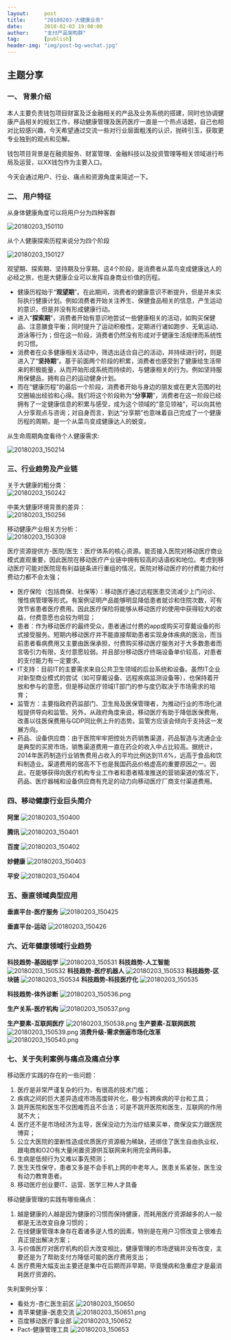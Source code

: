 ```yaml
---                                                                         
layout:     post                                            
title:      "20180203-大健康业务"                                                                           
date:       2018-02-03 19:00:00                                                                           
author:     "支付产品架构群"                                      
tag:		[publish]                                
header-img: "img/post-bg-wechat.jpg"                                     
---   
```


## 主题分享

### 一、 背景介绍  

本人主要负责钱包项目财富及泛金融相关的产品及业务系统的搭建，同时也协调健康产品相关的规划工作，移动健康管理及医药医疗一直是一个热点话题，自己也相对比较感兴趣，今天希望通过交流一些对行业层面粗浅的认识，抛砖引玉，获取更专业独到的观点和见解。

钱包项目背景是在融资服务、财富管理、金融科技以及投资管理等相关领域进行布局及运营，以XX钱包作为主要入口。

今天会通过用户、行业、痛点和资源角度来简述一下。

### 二、 用户特征

从身体健康角度可以将用户分为四种客群  

![20180203_150110](http://static.cocolian.org/img/201802/20180203_150110.png)

从个人健康探索历程来说分为四个阶段  

![20180203_150127](http://static.cocolian.org/img/201802/20180203_150127.png)

观望期、探索期、坚持期及分享期。这4个阶段，是消费者从菜鸟变成健康达人的必经之旅，也是大健康企业可以发挥自身商业价值的历程。

- 健康历程始于“**观望期**”。在此期间，消费者的健康意识不断提升，但是并未实际执行健康计划。例如消费者开始关注养生、保健食品相关的信息，产生运动的意识，但是并没有形成健康行动。  
- 进入“**探索期**”，消费者开始有意识地尝试一些健康相关的活动，如购买保健品、注意膳食平衡；同时提升了运动积极性，定期进行诸如跑步、无氧运动、游泳等行为；但在这一阶段，消费者仍然没有形成对于健康生活规律而系统性的习惯。  
- 消费者在众多健康相关活动中，筛选出适合自己的活动，并持续进行时，则是进入了“**坚持期**”。基于前面两个阶段的积累，消费者也感受到了健康给生活带来的积极能量，从而开始形成系统而持续的，与健康相关的行为。例如坚持服用保健品，拥有自己的运动健身计划。  
- 而在“健康历程”的最后一个阶段，消费者开始与身边的朋友或在更大范围的社交圈输出经验和心得。我们将这个阶段称为“**分享期**”，消费者在这一阶段已经拥有了一定健康信息的积累与感受，成为这个领域的“意见领袖”，可以向其他人分享观点与咨询；对自身而言，到达“分享期”也意味着自己完成了一个健康历程的周期，是一个从菜鸟变成健康达人的蜕变。

从生命周期角度看待个人健康需求: 

![20180203_150214](http://static.cocolian.org/img/201802/20180203_150214.png)

### 三、行业趋势及产业链

关于大健康的粗分类：  
![20180203_150242](http://static.cocolian.org/img/201802/20180203_150242.png)

中美大健康环境背景的差异：  
![20180203_150256](http://static.cocolian.org/img/201802/20180203_150256.png)

移动健康产业相关方分析：  
![20180203_150308](http://static.cocolian.org/img/201802/20180203_150308.png)

医疗资源提供方-医院/医生：医疗体系的核心资源。能否接入医院对移动医疗商业模式直观重要，因此医院在移动医疗产业链中拥有较高的话语权和地位。考虑到移动医疗可能对医院现有利益链条进行重组的情况，医院对移动医疗的付费能力和付费动力都不会太强；
 
- 医疗保险（包括商保、社保等）：移动医疗通过远程医患交流减少上门问诊、慢性病管理等形式。有案例证明产品能够明显降低患者就诊和住院次数，可有效节省患者医疗费用。因此医疗保险将能够从移动医疗的使用中获得较大的收益，付费意愿也会较为明显；  
- 患者：作为移动医疗的最终受众，患者通过付费的app或购买可穿戴设备的形式接受服务。短期内移动医疗并不能直接帮助患者实现身体疾病的医治，而当前患者看病费用又主要由医保承担，付费购买移动医疗服务对于大多数患者而言吸引力有限，支付意愿较弱。并且部分移动医疗终端设备单价较高，对患者的支付能力有一定要求。   
- IT支持：目前IT的主要需求来自公共卫生领域的后台系统和设备。虽然IT企业对新型商业模式的尝试（如可穿戴设备、远程疾病监测设备等），也保持着开放和参与的意愿，但是移动医疗领域IT部门的参与度仍取决于市场需求的培育；  
- 监管方：主要指政府药监部门、卫生局及医保管理者，为推动行业的市场化进程提供导向和监管。另外，从政府角度来说，移动医疗有助于降低医保费用，改善以往医保费用与GDP同比例上升的态势。监管方应该会倾向于支持这一发展方向。  
- 药品、设备供应商：由于医院牢牢把控处方药销售渠道，药品智造与流通企业是典型的买房市场，销售渠道费用一直在药企的收入中占比较高。据统计，2014年医药制造行业销售费用占收入的平均比例达到11.6%，远高于食品和饮料制造业。渠道费用的居高不下也是我国药品价格虚高的重要原因之一。因此，在能够获得向医疗机构专业工作者和患者精准推送的营销渠道的情况下，药品、医疗器械和设备供应商有充足的动力向移动医疗厂商支付渠道费用。

### 四、移动健康行业巨头简介

**阿里**
![20180203_150400](http://static.cocolian.org/img/201802/20180203_150400.png)

**腾讯**
![20180203_150401](http://static.cocolian.org/img/201802/20180203_150401.png)

**百度**
![20180203_150402](http://static.cocolian.org/img/201802/20180203_150402.png)

**妙健康**
![20180203_150403](http://static.cocolian.org/img/201802/20180203_150403.png)

**平安**
![20180203_150404](http://static.cocolian.org/img/201802/20180203_150404.png)

### 五、垂直领域典型应用

**垂直平台-医疗服务**
![20180203_150425](http://static.cocolian.org/img/201802/20180203_150425.png)

**垂直平台-运动**
![20180203_150426](http://static.cocolian.org/img/201802/20180203_150426.png)

### 六、近年健康领域行业趋势

**科技趋势-基因组学**
![20180203_150531](http://static.cocolian.org/img/201802/20180203_150531.png)
**科技趋势-人工智能**
![20180203_150532](http://static.cocolian.org/img/201802/20180203_150532.png)
**科技趋势-医疗机器人**
![20180203_150533](http://static.cocolian.org/img/201802/20180203_150533.png)
**科技趋势-区块链**
![20180203_150534](http://static.cocolian.org/img/201802/20180203_150534.png)
**科技趋势-科技医疗化**
![20180203_150535](http://static.cocolian.org/img/201802/20180203_150535.png)

**科技趋势-体外诊断**
![20180203_150536.png](http://static.cocolian.org/img/201802/20180203_150536.png)

**生产关系-医疗机构**
![20180203_150537.png](http://static.cocolian.org/img/201802/20180203_150537.png)

**生产要素-互联网医疗**
![20180203_150538.png](http://static.cocolian.org/img/201802/20180203_150538.png)
**生产要素-互联网医院**
![20180203_150539.png](http://static.cocolian.org/img/201802/20180203_150539.png)
**消费升级-需求倒逼市场化改革**
![20180203_150540.png](http://static.cocolian.org/img/201802/20180203_150540.png)


### 七、关于失利案例与痛点及痛点分享

移动医疗实践的存在的一些问题： 
1. 医疗是非常严谨复杂的行为，有很高的技术门槛；  
2. 疾病之间的巨大差异造成市场高度碎片化，极少有跨疾病的平台和工具；  
3. 跳开医院和医生不仅困难而且不合法；可是不跳开医院和医生，互联网的作用就不大；  
4. 医疗还不是市场经济为主导，医保没动力为治疗结果买单，商保没实力跟医院博弈；  
5. 公立大医院的垄断性造成优质医疗资源极为稀缺，还绑住了医生自由执业权，跟电商和O2O有大量闲置资源供互联网来利用完全两码事。  
6. 生病是低频行为又难以事先预测；  
7. 医生天性保守，患者又多是不会手机上网的中老年人。医患关系紧张，医生没有动力教育患者。  
8. 移动医疗创业要IT、运营、医学三种人才具备  

移动健康管理的实践有哪些痛点： 
1. 越是健康的人越是因为健康的习惯而保持健康，而耗用医疗资源越多的人一般都是无法改变自身习惯的；  
2. 在线健康管理本身存在着诸多逆人性的因素，特别是在用户习惯改变上很难去真正提出解决方案；  
3. 与价值医疗对医疗机构的巨大改变相比，健康管理的市场逻辑并没有改变，主要还是为了帮助支付方降低可能的医疗费用支出；  
4. 医疗费用大幅支出主要还是集中在后期而非早期，毕竟慢病和急重症才是最消耗医疗资源的。  

失利案例分享： 

- 看处方-杏仁医生前区
![20180203_150650](http://static.cocolian.org/img/201802/20180203_150650.png)
- 青苹果健康-医患交流
![20180203_150651.png](http://static.cocolian.org/img/201802/20180203_150651.png)
- 百度移动医疗事业部
![20180203_150652](http://static.cocolian.org/img/201802/20180203_150652.png)
- Pact-健康管理工具
![20180203_150653](http://static.cocolian.org/img/201802/20180203_150653.png)


